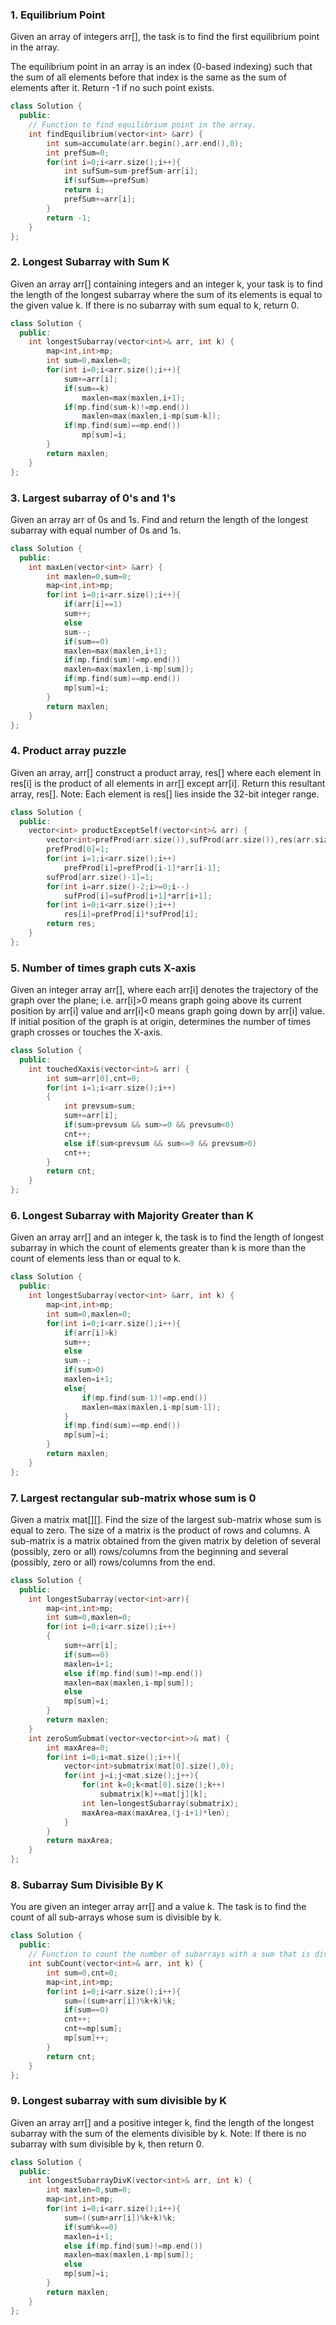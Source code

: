 ### 1. Equilibrium Point
Given an array of integers arr[], the task is to find the first equilibrium point in the array.

The equilibrium point in an array is an index (0-based indexing) such that the sum of all elements before that index is the same as the sum of elements after it. Return -1 if no such point exists. 

```cpp
class Solution {
  public:
    // Function to find equilibrium point in the array.
    int findEquilibrium(vector<int> &arr) {
        int sum=accumulate(arr.begin(),arr.end(),0);
        int prefSum=0;
        for(int i=0;i<arr.size();i++){
            int sufSum=sum-prefSum-arr[i];
            if(sufSum==prefSum)
            return i;
            prefSum+=arr[i];
        }
        return -1;
    }
};
```

### 2. Longest Subarray with Sum K
Given an array arr[] containing integers and an integer k, your task is to find the length of the longest subarray where the sum of its elements is equal to the given value k. If there is no subarray with sum equal to k, return 0.

```cpp
class Solution {
  public:
    int longestSubarray(vector<int>& arr, int k) {
        map<int,int>mp;
        int sum=0,maxlen=0;
        for(int i=0;i<arr.size();i++){
            sum+=arr[i];
            if(sum==k)
                maxlen=max(maxlen,i+1);
            if(mp.find(sum-k)!=mp.end())
                maxlen=max(maxlen,i-mp[sum-k]);
            if(mp.find(sum)==mp.end())
                mp[sum]=i;
        }
        return maxlen;
    }
};
```

### 3. Largest subarray of 0's and 1's
Given an array arr of 0s and 1s. Find and return the length of the longest subarray with equal number of 0s and 1s.

```cpp
class Solution {
  public:
    int maxLen(vector<int> &arr) {
        int maxlen=0,sum=0;
        map<int,int>mp;
        for(int i=0;i<arr.size();i++){
            if(arr[i]==1)
            sum++;
            else
            sum--;
            if(sum==0)
            maxlen=max(maxlen,i+1);
            if(mp.find(sum)!=mp.end())
            maxlen=max(maxlen,i-mp[sum]);
            if(mp.find(sum)==mp.end())
            mp[sum]=i;
        }
        return maxlen;
    }
};
```

### 4. Product array puzzle
Given an array, arr[] construct a product array, res[] where each element in res[i] is the product of all elements in arr[] except arr[i]. Return this resultant array, res[].
Note: Each element is res[] lies inside the 32-bit integer range.

```cpp
class Solution {
  public:
    vector<int> productExceptSelf(vector<int>& arr) {
        vector<int>prefProd(arr.size()),sufProd(arr.size()),res(arr.size());
        prefProd[0]=1;
        for(int i=1;i<arr.size();i++)
            prefProd[i]=prefProd[i-1]*arr[i-1];
        sufProd[arr.size()-1]=1;
        for(int i=arr.size()-2;i>=0;i--)
            sufProd[i]=sufProd[i+1]*arr[i+1];
        for(int i=0;i<arr.size();i++)
            res[i]=prefProd[i]*sufProd[i];
        return res;
    }
};
```

### 5. Number of times graph cuts X-axis
Given an integer array arr[], where each arr[i] denotes the trajectory of the graph over the plane; i.e. arr[i]>0 means graph going above its current position by arr[i] value and arr[i]<0 means graph going down by arr[i] value. If initial position of the graph is at origin, determines the number of times graph crosses or touches the X-axis.

```cpp
class Solution {
  public:
    int touchedXaxis(vector<int>& arr) {
        int sum=arr[0],cnt=0;
        for(int i=1;i<arr.size();i++)
        {
            int prevsum=sum;
            sum+=arr[i];
            if(sum>prevsum && sum>=0 && prevsum<0)
            cnt++;
            else if(sum<prevsum && sum<=0 && prevsum>0)
            cnt++;
        }
        return cnt;
    }
};
```

### 6. Longest Subarray with Majority Greater than K
Given an array arr[] and an integer k, the task is to find the length of longest subarray in which the count of elements greater than k is more than the count of elements less than or equal to k.

```cpp
class Solution {
  public:
    int longestSubarray(vector<int> &arr, int k) {
        map<int,int>mp;
        int sum=0,maxlen=0;
        for(int i=0;i<arr.size();i++){
            if(arr[i]>k)
            sum++;
            else
            sum--;
            if(sum>0)
            maxlen=i+1;
            else{
                if(mp.find(sum-1)!=mp.end())
                maxlen=max(maxlen,i-mp[sum-1]);
            }
            if(mp.find(sum)==mp.end())
            mp[sum]=i;
        }
        return maxlen;
    }
};
```

### 7. Largest rectangular sub-matrix whose sum is 0
Given a matrix mat[][]. Find the size of the largest sub-matrix whose sum is equal to zero. The size of a matrix is the product of rows and columns. A sub-matrix is a matrix obtained from the given matrix by deletion of several (possibly, zero or all) rows/columns from the beginning and several (possibly, zero or all) rows/columns from the end.

```cpp
class Solution {
  public:
    int longestSubarray(vector<int>arr){
        map<int,int>mp;
        int sum=0,maxlen=0;
        for(int i=0;i<arr.size();i++)
        {
            sum+=arr[i];
            if(sum==0)
            maxlen=i+1;
            else if(mp.find(sum)!=mp.end())
            maxlen=max(maxlen,i-mp[sum]);
            else
            mp[sum]=i;
        }
        return maxlen;
    }
    int zeroSumSubmat(vector<vector<int>>& mat) {
        int maxArea=0;
        for(int i=0;i<mat.size();i++){
            vector<int>submatrix(mat[0].size(),0);
            for(int j=i;j<mat.size();j++){
                for(int k=0;k<mat[0].size();k++)
                    submatrix[k]+=mat[j][k];
                int len=longestSubarray(submatrix);
                maxArea=max(maxArea,(j-i+1)*len);
            }
        }
        return maxArea;
    }
};
```

### 8. Subarray Sum Divisible By K
You are given an integer array arr[] and a value k. The task is to find the count of all sub-arrays whose sum is divisible by k.

```cpp
class Solution {
  public:
    // Function to count the number of subarrays with a sum that is divisible by K
    int subCount(vector<int>& arr, int k) {
        int sum=0,cnt=0;
        map<int,int>mp;
        for(int i=0;i<arr.size();i++){
            sum=((sum+arr[i])%k+k)%k;
            if(sum==0)
            cnt++;
            cnt+=mp[sum];
            mp[sum]++;
        }
        return cnt;
    }
};
```

### 9. Longest subarray with sum divisible by K
Given an array arr[] and a positive integer k, find the length of the longest subarray with the sum of the elements divisible by k.
Note: If there is no subarray with sum divisible by k, then return 0.

```cpp
class Solution {
  public:
    int longestSubarrayDivK(vector<int>& arr, int k) {
        int maxlen=0,sum=0;
        map<int,int>mp;
        for(int i=0;i<arr.size();i++){
            sum=((sum+arr[i])%k+k)%k;
            if(sum%k==0)
            maxlen=i+1;
            else if(mp.find(sum)!=mp.end())
            maxlen=max(maxlen,i-mp[sum]);
            else
            mp[sum]=i;
        }
        return maxlen;
    }
};
```
